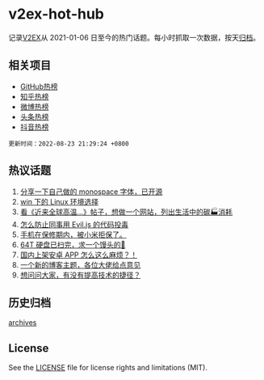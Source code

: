 # v2ex-hot-hub

 记录[V2EX](https://www.v2ex.com/)从 2021-01-06 日至今的热门话题。每小时抓取一次数据，按天[归档](archives)。
 
 ## 相关项目

- [GitHub热榜](https://github.com/snaildev/github-hot-hub)
- [知乎热榜](https://github.com/snaildev/zhihu-hot-hub)
- [微博热榜](https://github.com/snaildev/weibo-hot-hub)
- [头条热榜](https://github.com/snaildev/toutiao-hot-hub)
- [抖音热榜](https://github.com/snaildev/douyin-hot-hub)


 `更新时间：2022-08-23 21:29:24 +0800`

## 热议话题

1. [分享一下自己做的 monospace 字体，已开源](https://www.v2ex.com/t/874714)
1. [win 下的 Linux 环境选择](https://www.v2ex.com/t/874664)
1. [看《近来全球高温…》帖子，想做一个网站，列出生活中的碳🏭消耗](https://www.v2ex.com/t/874720)
1. [怎么防止同事用 Evil.js 的代码投毒](https://www.v2ex.com/t/874717)
1. [手机在保修期内，被小米拒保了。](https://www.v2ex.com/t/874761)
1. [64T 硬盘已扫完，求一个馒头的💊](https://www.v2ex.com/t/874756)
1. [国内上架安卓 APP 怎么这么麻烦？！](https://www.v2ex.com/t/874776)
1. [一个新的博客主题，各位大佬给点意见](https://www.v2ex.com/t/874710)
1. [想问问大家，有没有提高技术的捷径？](https://www.v2ex.com/t/874698)

## 历史归档

[archives](archives)

## License

See the [LICENSE](LICENSE) file for license rights and limitations (MIT).
